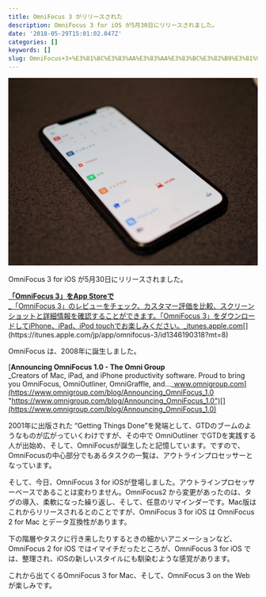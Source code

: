 ```yaml
---
title: OmniFocus 3 がリリースされた
description: OmniFocus 3 for iOS が5月30日にリリースされました。
date: '2018-05-29T15:01:02.047Z'
categories: []
keywords: []
slug: OmniFocus+3+%E3%81%8C%E3%83%AA%E3%83%AA%E3%83%BC%E3%82%B9%E3%81%95%E3%82%8C%E3%81%9F
---
```

![](1__NvpNAP8n__ivjG__T50qoYtg.jpeg)

OmniFocus 3 for iOS が5月30日にリリースされました。

[**「OmniFocus 3」をApp Storeで**  
_「OmniFocus 3」のレビューをチェック、カスタマー評価を比較、スクリーンショットと詳細情報を確認することができます。「OmniFocus 3」をダウンロードしてiPhone、iPad、iPod touchでお楽しみください。_itunes.apple.com](https://itunes.apple.com/jp/app/omnifocus-3/id1346190318?mt=8 "https://itunes.apple.com/jp/app/omnifocus-3/id1346190318?mt=8")[](https://itunes.apple.com/jp/app/omnifocus-3/id1346190318?mt=8)

OmniFocus は、2008年に誕生しました。

[**Announcing OmniFocus 1.0 - The Omni Group**  
_Creators of Mac, iPad, and iPhone productivity software. Proud to bring you OmniFocus, OmniOutliner, OmniGraffle, and…_www.omnigroup.com](https://www.omnigroup.com/blog/Announcing_OmniFocus_1.0 "https://www.omnigroup.com/blog/Announcing_OmniFocus_1.0")[](https://www.omnigroup.com/blog/Announcing_OmniFocus_1.0)

2001年に出版された “Getting Things Done”を発端として、GTDのブームのようなものが広がっていくわけですが、その中で OmniOutliner でGTDを実践する人が出始め、そして、OmniFocusが誕生したと記憶しています。ですので、OmniFocusの中心部分でもあるタスクの一覧は、アウトラインプロセッサーとなっています。

そして、今日、OmniFocus 3 for iOSが登場しました。アウトラインプロセッサーベースであることは変わりません。OmniFocus2 から変更があったのは、タグの導入、柔軟になった繰り返し、そして、任意のリマインダーです。Mac版はこれからリリースされるとのことですが、OmniFocus 3 for iOS は OmniFocus 2 for Mac とデータ互換性があります。

下の階層やタスクに行き来したりするときの細かいアニメーションなど、OmniFocus 2 for iOS ではイマイチだったところが、OmniFocus 3 for iOS では、整理され、iOSの新しいスタイルにも馴染むような感覚があります。

これから出てくるOmniFocus 3 for Mac、そして、OmniFocus 3 on the Web が楽しみです。